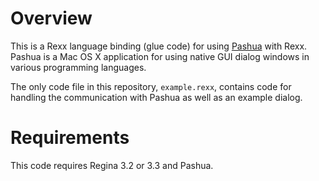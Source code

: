 Overview
===========

This is a Rexx language binding (glue code) for using [Pashua](www.bluem.net/jump/pashua) with Rexx. Pashua is a Mac OS X application for using native GUI dialog windows in various programming languages.

The only code file in this repository, `example.rexx`, contains code for handling the communication with Pashua as well as an example dialog.

Requirements
=============
This code requires Regina 3.2 or 3.3 and Pashua.
